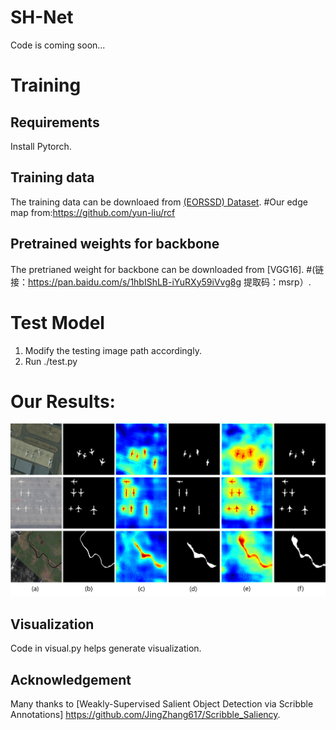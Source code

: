 # SH-Net

Code is coming soon...

# Training
## Requirements
 Install Pytorch.
## Training data
The training data can be downloaed from [(EORSSD) Dataset](https://github.com/rmcong/EORSSD-dataset).
#Our edge map from:https://github.com/yun-liu/rcf
## Pretrained weights for backbone
The pretrianed weight for backbone can be downloaded from [VGG16].
#(链接：https://pan.baidu.com/s/1hbIShLB-iYuRXy59iVvg8g 提取码：msrp）.
# Test Model
1) Modify the testing image path accordingly.
2) Run ./test.py
# Our Results:
![alt text](./Visual2.png)
## Visualization

Code in visual.py helps generate visualization.

## Acknowledgement

Many thanks to [Weakly-Supervised Salient Object Detection via Scribble Annotations]  https://github.com/JingZhang617/Scribble_Saliency.





